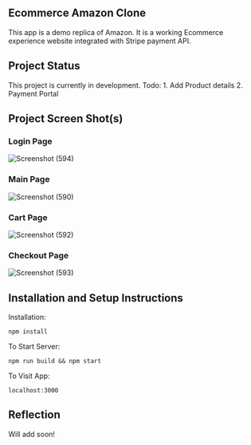 ## Ecommerce Amazon Clone

This app is a demo replica of Amazon. It is a working Ecommerce experience website integrated with
Stripe payment API.

## Project Status

This project is currently in development.
Todo: 1. Add Product details 2. Payment Portal

## Project Screen Shot(s)

### Login Page

![Screenshot (594)](https://user-images.githubusercontent.com/48623131/101904955-aca0df00-3bdc-11eb-9953-94323e93233c.png)

### Main Page

![Screenshot (590)](https://user-images.githubusercontent.com/48623131/101904792-65b2e980-3bdc-11eb-9324-4f158e05589e.png)

### Cart Page

![Screenshot (592)](https://user-images.githubusercontent.com/48623131/101904846-7cf1d700-3bdc-11eb-8b3c-1a63f7ab60ba.png)

### Checkout Page

![Screenshot (593)](https://user-images.githubusercontent.com/48623131/101904895-92ff9780-3bdc-11eb-8cae-c1c12f0a8f90.png)

## Installation and Setup Instructions

Installation:

`npm install`

To Start Server:

`npm run build && npm start`

To Visit App:

`localhost:3000`

## Reflection

Will add soon!
